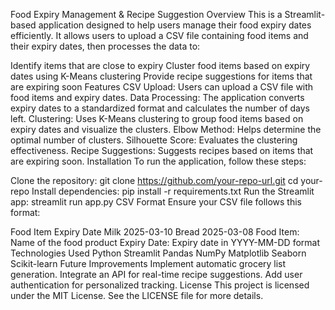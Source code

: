 Food Expiry Management & Recipe Suggestion
Overview
This is a Streamlit-based application designed to help users manage their food expiry dates efficiently. It allows users to upload a CSV file containing food items and their expiry dates, then processes the data to:

Identify items that are close to expiry
Cluster food items based on expiry dates using K-Means clustering
Provide recipe suggestions for items that are expiring soon
Features
CSV Upload: Users can upload a CSV file with food items and expiry dates.
Data Processing: The application converts expiry dates to a standardized format and calculates the number of days left.
Clustering: Uses K-Means clustering to group food items based on expiry dates and visualize the clusters.
Elbow Method: Helps determine the optimal number of clusters.
Silhouette Score: Evaluates the clustering effectiveness.
Recipe Suggestions: Suggests recipes based on items that are expiring soon.
Installation
To run the application, follow these steps:

Clone the repository:
git clone https://github.com/your-repo-url.git
cd your-repo
Install dependencies:
pip install -r requirements.txt
Run the Streamlit app:
streamlit run app.py
CSV Format
Ensure your CSV file follows this format:

Food Item	Expiry Date
Milk	2025-03-10
Bread	2025-03-08
Food Item: Name of the food product
Expiry Date: Expiry date in YYYY-MM-DD format
Technologies Used
Python
Streamlit
Pandas
NumPy
Matplotlib
Seaborn
Scikit-learn
Future Improvements
Implement automatic grocery list generation.
Integrate an API for real-time recipe suggestions.
Add user authentication for personalized tracking.
License
This project is licensed under the MIT License. See the LICENSE file for more details.
